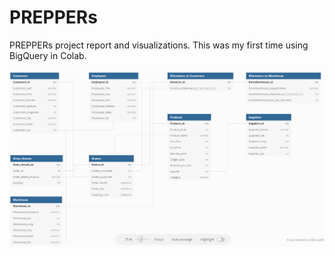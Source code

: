 # PREPPERs
PREPPERs project report and visualizations. This was my first time using BigQuery in Colab.

![](image/ER.png)

